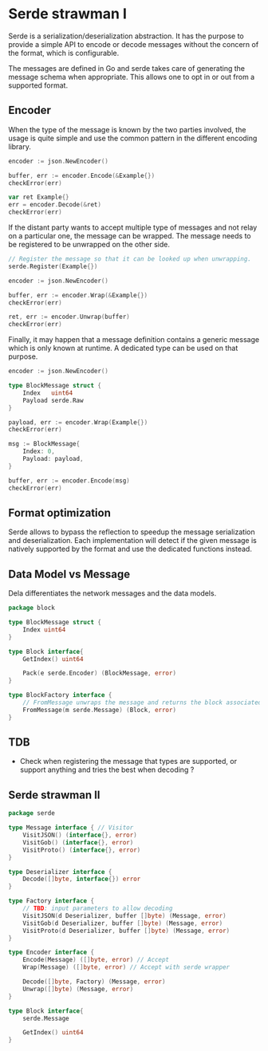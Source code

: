 # Serde strawman I

Serde is a serialization/deserialization abstraction. It has the purpose to
provide a simple API to encode or decode messages without the concern of the
format, which is configurable.

The messages are defined in Go and serde takes care of generating the message
schema when appropriate. This allows one to opt in or out from a supported
format.

## Encoder

When the type of the message is known by the two parties involved, the usage is
quite simple and use the common pattern in the different encoding library.

```go
encoder := json.NewEncoder()

buffer, err := encoder.Encode(&Example{})
checkError(err)

var ret Example{}
err = encoder.Decode(&ret)
checkError(err)
```

If the distant party wants to accept multiple type of messages and not relay on
a particular one, the message can be wrapped. The message needs to be registered
to be unwrapped on the other side.

```go
// Register the message so that it can be looked up when unwrapping.
serde.Register(Example{})

encoder := json.NewEncoder()

buffer, err := encoder.Wrap(&Example{})
checkError(err)

ret, err := encoder.Unwrap(buffer)
checkError(err)
```

Finally, it may happen that a message definition contains a generic message
which is only known at runtime. A dedicated type can be used on that purpose.

```go
encoder := json.NewEncoder()

type BlockMessage struct {
    Index   uint64
    Payload serde.Raw
}

payload, err := encoder.Wrap(Example{})
checkError(err)

msg := BlockMessage{
    Index: 0,
    Payload: payload,
}

buffer, err := encoder.Encode(msg)
checkError(err)
```

## Format optimization

Serde allows to bypass the reflection to speedup the message serialization and
deserialization. Each implementation will detect if the given message is
natively supported by the format and use the dedicated functions instead.

## Data Model vs Message

Dela differentiates the network messages and the data models.

```go
package block

type BlockMessage struct {
    Index uint64
}

type Block interface{
    GetIndex() uint64

    Pack(e serde.Encoder) (BlockMessage, error)
}

type BlockFactory interface {
    // FromMessage unwraps the message and returns the block associated.
    FromMessage(m serde.Message) (Block, error)
}
```

## TDB

- Check when registering the message that types are supported, or support
  anything and tries the best when decoding ?

## Serde strawman II

```go
package serde

type Message interface { // Visitor
    VisitJSON() (interface{}, error)
    VisitGob() (interface{}, error)
    VisitProto() (interface{}, error)
}

type Deserializer interface {
    Decode([]byte, interface{}) error
}

type Factory interface {
    // TBD: input parameters to allow decoding
    VisitJSON(d Deserializer, buffer []byte) (Message, error)
    VisitGob(d Deserializer, buffer []byte) (Message, error)
    VisitProto(d Deserializer, buffer []byte) (Message, error)
}

type Encoder interface {
    Encode(Message) ([]byte, error) // Accept
    Wrap(Message) ([]byte, error) // Accept with serde wrapper

    Decode([]byte, Factory) (Message, error)
    Unwrap([]byte) (Message, error)
}
```

```go
type Block interface{
    serde.Message

    GetIndex() uint64
}
```

